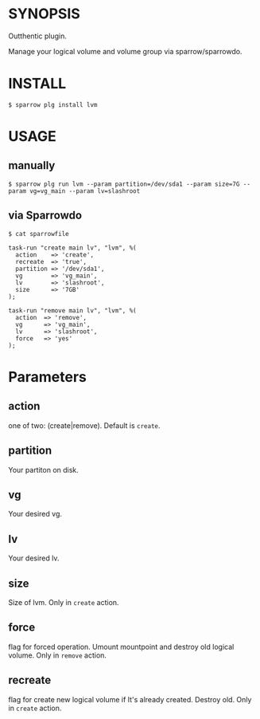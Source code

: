 # SYNOPSIS

Outthentic plugin.

Manage your logical volume and volume group via sparrow/sparrowdo.

# INSTALL

    $ sparrow plg install lvm

# USAGE

## manually

    $ sparrow plg run lvm --param partition=/dev/sda1 --param size=7G --param vg=vg_main --param lv=slashroot

## via Sparrowdo

    $ cat sparrowfile

    task-run "create main lv", "lvm", %(
      action    => 'create',
      recreate  => 'true',
      partition => '/dev/sda1',
      vg        => 'vg_main',
      lv        => 'slashroot',
      size      => '7GB'
    );
 
    task-run "remove main lv", "lvm", %(
      action  => 'remove',
      vg      => 'vg_main',
      lv      => 'slashroot',
      force   => 'yes'
    );

# Parameters

## action

one of two: (create|remove). Default is `create`.

## partition

Your partiton on disk.

## vg

Your desired vg.

## lv

Your desired lv.

## size

Size of lvm. Only in `create` action.

## force

flag for forced operation. Umount mountpoint and destroy old logical volume. 
Only in `remove` action.

## recreate
flag for create new logical volume if It's already created. Destroy old. Only in `create` action.
